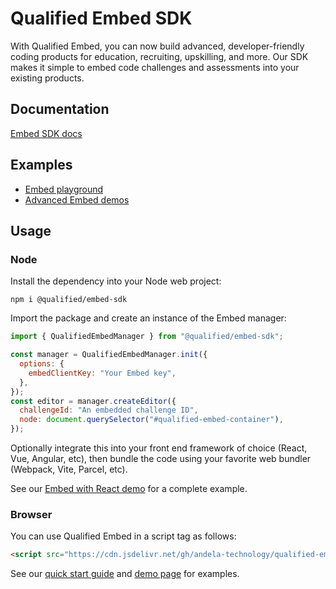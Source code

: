# Qualified Embed SDK

With Qualified Embed, you can now build advanced, developer-friendly coding products for education, recruiting, upskilling, and more. Our SDK makes it simple to embed code challenges and assessments into your existing products.

## Documentation

[Embed SDK docs](https://andela-technology.github.io/qualified-embed/)

## Examples

- [Embed playground](https://www.qualified.io/embedded)
- [Advanced Embed demos](https://github.com/qualified/embed-demos)

## Usage

### Node

Install the dependency into your Node web project:

```
npm i @qualified/embed-sdk
```

Import the package and create an instance of the Embed manager:

```js
import { QualifiedEmbedManager } from "@qualified/embed-sdk";

const manager = QualifiedEmbedManager.init({
  options: {
    embedClientKey: "Your Embed key",
  },
});
const editor = manager.createEditor({
  challengeId: "An embedded challenge ID",
  node: document.querySelector("#qualified-embed-container"),
});
```

Optionally integrate this into your front end framework of choice (React, Vue, Angular, etc), then bundle the code using your favorite web bundler (Webpack, Vite, Parcel, etc).

See our [Embed with React demo](https://github.com/qualified/embed-demos/tree/master/react) for a complete example.

### Browser

You can use Qualified Embed in a script tag as follows:

```html
<script src="https://cdn.jsdelivr.net/gh/andela-technology/qualified-embed@dist/dist/embed.min.js"></script>
```

See our [quick start guide](https://andela-technology.github.io/qualified-embed/tutorial-challenges.html) and [demo page](https://github.com/qualified/embed-demos) for examples.
